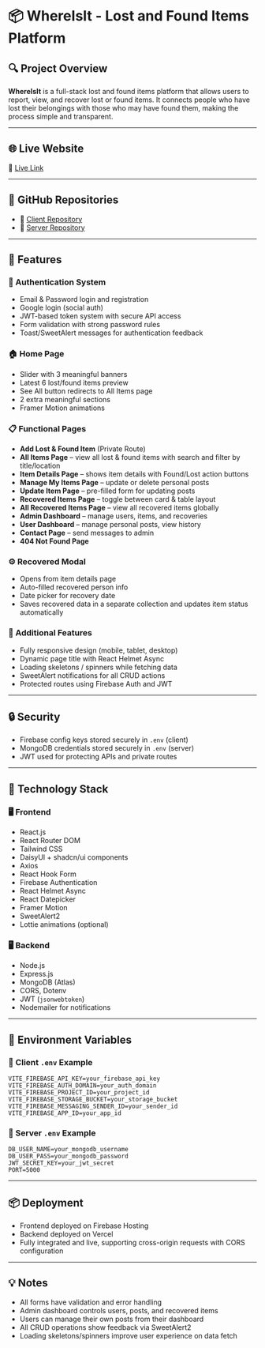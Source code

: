 # 📦 WhereIsIt - Lost and Found Items Platform

## 🔍 Project Overview

**WhereIsIt** is a full-stack lost and found items platform that allows users to report, view, and recover lost or found items. It connects people who have lost their belongings with those who may have found them, making the process simple and transparent.

---

## 🌐 Live Website

🔗 [Live Link](https://lost-and-found-website-8c162.web.app)

---

## 📁 GitHub Repositories

* 🔗 [Client Repository](https://github.com/BELALKHANBK/lost-and-found-client-side)
* 🔗 [Server Repository](https://github.com/balal-hossen/lost-and-found-backend)

---

## 🚀 Features

### 🧑 Authentication System

* Email & Password login and registration
* Google login (social auth)
* JWT-based token system with secure API access
* Form validation with strong password rules
* Toast/SweetAlert messages for authentication feedback

### 🏠 Home Page

* Slider with 3 meaningful banners
* Latest 6 lost/found items preview
* See All button redirects to All Items page
* 2 extra meaningful sections
* Framer Motion animations

### 📋 Functional Pages

* **Add Lost & Found Item** (Private Route)
* **All Items Page** – view all lost & found items with search and filter by title/location
* **Item Details Page** – shows item details with Found/Lost action buttons
* **Manage My Items Page** – update or delete personal posts
* **Update Item Page** – pre-filled form for updating posts
* **Recovered Items Page** – toggle between card & table layout
* **All Recovered Items Page** – view all recovered items globally
* **Admin Dashboard** – manage users, items, and recoveries
* **User Dashboard** – manage personal posts, view history
* **Contact Page** – send messages to admin
* **404 Not Found Page**

### ⚙️ Recovered Modal

* Opens from item details page
* Auto-filled recovered person info
* Date picker for recovery date
* Saves recovered data in a separate collection and updates item status automatically

### 🧠 Additional Features

* Fully responsive design (mobile, tablet, desktop)
* Dynamic page title with React Helmet Async
* Loading skeletons / spinners while fetching data
* SweetAlert notifications for all CRUD actions
* Protected routes using Firebase Auth and JWT

---

## 🔒 Security

* Firebase config keys stored securely in `.env` (client)
* MongoDB credentials stored securely in `.env` (server)
* JWT used for protecting APIs and private routes

---

## 🔧 Technology Stack

### 🖥️ Frontend

* React.js
* React Router DOM
* Tailwind CSS
* DaisyUI + shadcn/ui components
* Axios
* React Hook Form
* Firebase Authentication
* React Helmet Async
* React Datepicker
* Framer Motion
* SweetAlert2
* Lottie animations (optional)

### 🖥️ Backend

* Node.js
* Express.js
* MongoDB (Atlas)
* CORS, Dotenv
* JWT (`jsonwebtoken`)
* Nodemailer for notifications

---

## 📄 Environment Variables

### 🧪 Client `.env` Example

```env
VITE_FIREBASE_API_KEY=your_firebase_api_key
VITE_FIREBASE_AUTH_DOMAIN=your_auth_domain
VITE_FIREBASE_PROJECT_ID=your_project_id
VITE_FIREBASE_STORAGE_BUCKET=your_storage_bucket
VITE_FIREBASE_MESSAGING_SENDER_ID=your_sender_id
VITE_FIREBASE_APP_ID=your_app_id
```

### 🧪 Server `.env` Example

```env
DB_USER_NAME=your_mongodb_username
DB_USER_PASS=your_mongodb_password
JWT_SECRET_KEY=your_jwt_secret
PORT=5000
```

---

## 📦 Deployment

* Frontend deployed on Firebase Hosting
* Backend deployed on Vercel
* Fully integrated and live, supporting cross-origin requests with CORS configuration

---

## 💡 Notes

* All forms have validation and error handling
* Admin dashboard controls users, posts, and recovered items
* Users can manage their own posts from their dashboard
* All CRUD operations show feedback via SweetAlert2
* Loading skeletons/spinners improve user experience on data fetch
